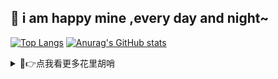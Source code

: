 
## 🎉 i am happy mine ,every day and night~

[![Top Langs](https://github-readme-stats.vercel.app/api/top-langs/?username=xboyminemc&layout=compact&count_private=true&hide=Ruby,makefile)](https://github.com/anuraghazra/github-readme-stats)  [![Anurag's GitHub stats](https://github-readme-stats.vercel.app/api?username=xBoyMinemc&hide=prs,issues,contribs)](https://github.com/anuraghazra/github-readme-stats)

<details>
<summary>👻👉点我看更多花里胡哨</summary>

<p><img align="center" src="https://github-readme-streak-stats.herokuapp.com/?user=xboyminemc&" alt="xboyminemc" /></p>

#  https://skyline.github.com/xboyminemc/2022  
</details>
